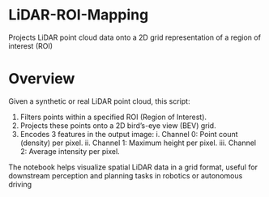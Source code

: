 # LiDAR-ROI-Mapping
Projects LiDAR point cloud data onto a 2D grid representation of a region of interest (ROI)

# Overview
Given a synthetic or real LiDAR point cloud, this script:
1. Filters points within a specified ROI (Region of Interest).
2. Projects these points onto a 2D bird’s-eye view (BEV) grid.
3. Encodes 3 features in the output image:
   i. Channel 0: Point count (density) per pixel.
  ii. Channel 1: Maximum height per pixel.
  iii. Channel 2: Average intensity per pixel.

The notebook helps visualize spatial LiDAR data in a grid format, useful for downstream perception and planning tasks in robotics or autonomous driving
